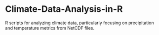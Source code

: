 # Climate-Data-Analysis-in-R
R scripts for analyzing climate data, particularly focusing on precipitation and temperature metrics from NetCDF files.
